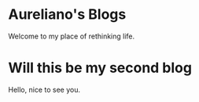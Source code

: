 # Aureliano's Blogs
Welcome to my place of rethinking life.

# Will this be my second blog
Hello, nice to see you.
